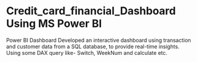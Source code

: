 # Credit_card_financial_Dashboard Using MS Power BI
Power BI Dashboard
Developed an interactive dashboard using 
transaction and customer data from a SQL database, 
to provide real-time insights.
Using some DAX query like- Switch, WeekNum and calculate etc.
